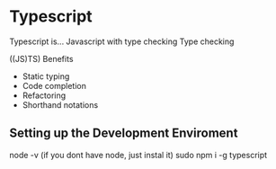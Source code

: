 # Typescript

Typescript is...
Javascript with type checking 
Type checking

((JS)TS)  Benefits
- Static typing
- Code completion
- Refactoring 
- Shorthand notations
  
  
## Setting up the Development Enviroment 
node -v (if you dont have node, just instal it)
sudo npm i -g typescript